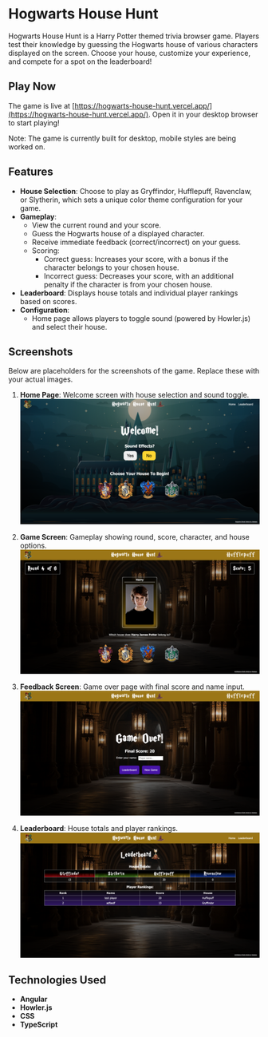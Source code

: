 # Hogwarts House Hunt

Hogwarts House Hunt is a Harry Potter themed trivia browser game. Players test their knowledge by guessing the Hogwarts house of various characters displayed on the screen. Choose your house, customize your experience, and compete for a spot on the leaderboard!

## Play Now

The game is live at [https://hogwarts-house-hunt.vercel.app/](https://hogwarts-house-hunt.vercel.app/). Open it in your desktop browser to start playing!

Note: The game is currently built for desktop, mobile styles are being worked on.

## Features

- **House Selection**: Choose to play as Gryffindor, Hufflepuff, Ravenclaw, or Slytherin, which sets a unique color theme configuration for your game.
- **Gameplay**:
  - View the current round and your score.
  - Guess the Hogwarts house of a displayed character.
  - Receive immediate feedback (correct/incorrect) on your guess.
  - Scoring:
    - Correct guess: Increases your score, with a bonus if the character belongs to your chosen house.
    - Incorrect guess: Decreases your score, with an additional penalty if the character is from your chosen house.
- **Leaderboard**: Displays house totals and individual player rankings based on scores.
- **Configuration**:
  - Home page allows players to toggle sound (powered by Howler.js) and select their house.

## Screenshots

Below are placeholders for the screenshots of the game. Replace these with your actual images.

1. **Home Page**: Welcome screen with house selection and sound toggle.  
   ![Home Page](./src/assets/welcome.png)

2. **Game Screen**: Gameplay showing round, score, character, and house options.  
   ![Game Screen](./src/assets/game.png)

3. **Feedback Screen**: Game over page with final score and name input.
   ![Feedback Screen](./src/assets/game-over.png)

4. **Leaderboard**: House totals and player rankings.  
   ![Leaderboard](./src/assets/leaderboard.png)

## Technologies Used

- **Angular**
- **Howler.js**
- **CSS**
- **TypeScript**
